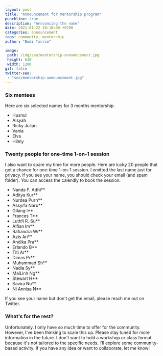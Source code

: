 ```yaml
---
layout: post
title: "Announcement for mentorship program"
punchline: true
description: "Announcing the name"
date: 2021-01-22 10:10:00 +0700
categories: announcement
tags: community, mentorship
author: "Budi Tanrim"

image:
 path: /img/seo/mentorship-announcement.jpg
 height: 630
 width: 1200
gif: false
twitter-seo: 
 - "seo/mentorship-announcement.jpg"
---
```


### Six mentees

Here are six selected names for 3 months mentorship:
- Husnul
- Aisyah
- Ricky Julian
- Vania
- Elva
- Hilmy


### Twenty people for one-time 1-on-1 session

I also want to spare my time for more people. Here are lucky 20 people that get a chance for one-time 1-on-1 session. I omitted the last name just for privacy. If you see your name, you should check your email (and spam folder). You can access the calendly to book the session.

- Nanda F. Adhi**
- Aditya Kur**
- Nurdea Purn**
- Assyifa Naru**
- Gilang I**
- Frances T**
- Luthfi R. Su**
- Alfian Im**
- Rafiandra Wi**
- Azis Ari**
- Andika Pra**
- Erlando B**
- Titi Ar**
- Dimas Pr**
- Muhammad Sh**
- Nadia Sy**
- MaiLinh Ng**
- Stewart H**
- Savira Nu**
- Ni Annisa N**

If you see your name but don't get the email, please reach me out on Twitter.

### What's for the rest?
Unfortunately, I only have so much time to offer for the community. However, I've been thinking to scale this up. Please stay tuned for more information in the future. I don't want to hold a workshop or class format because it's not tailored to the specific needs. I'll explore some community-based activity. If you have any idea or want to collaborate, let me know!
